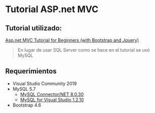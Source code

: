 # Tutorial ASP.net MVC
## Tutorial utilizado:
[Asp.net MVC Tutorial for Beginners (with Bootstrap and Jquery)](https://youtube.com/playlist?list=PLM5JAv_WpgH_FKWlsGkbiKUczG4BU8mv5)
> En lugar de usar SQL Server como se hace en el tutorial se usó MySQL 
## Requerimientos
- Visual Studio Community 2019
- MySQL 5.7
  - [MySQL Connector/NET 8.0.30](https://dev.mysql.com/downloads/connector/net/)
  - [MySQL for Visual Studio 1.2.10](https://dev.mysql.com/downloads/windows/visualstudio/1.2.html)
- Bootstrap 4.6
